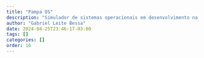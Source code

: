 ```yaml
---
title: "Pampa OS"
description: "Simulador de sistemas operacionais em desenvolvimento na Universidade Federal de Pelotas."
author: "Gabriel Leite Bessa"
date: 2024-04-25T23:46:17-03:00
tags: []
categories: []
order: 16
---
```


